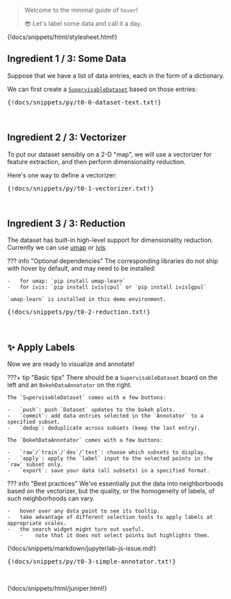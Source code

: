 > Welcome to the minimal guide of `hover`!
>
> :sunglasses: Let's label some data and call it a day.

{!docs/snippets/html/stylesheet.html!}

## **Ingredient 1 / 3: Some Data**

Suppose that we have a list of data entries, each in the form of a dictionary.

We can first create a [`SupervisableDataset`](../../reference/core-dataset/#hover.core.dataset.SupervisableDataset) based on those entries:

<pre data-executable>
{!docs/snippets/py/t0-0-dataset-text.txt!}
</pre><br>


## **Ingredient 2 / 3: Vectorizer**

To put our dataset sensibly on a 2-D "map", we will use a vectorizer for feature extraction, and then perform dimensionality reduction.<br>

Here's one way to define a vectorizer:

<pre data-executable>
{!docs/snippets/py/t0-1-vectorizer.txt!}
</pre><br>


## **Ingredient 3 / 3: Reduction**

The dataset has built-in high-level support for dimensionality reduction. <br>
Currently we can use [umap](https://umap-learn.readthedocs.io/en/latest/) or [ivis](https://bering-ivis.readthedocs.io/en/latest/).

??? info "Optional dependencies"
    The corresponding libraries do not ship with hover by default, and may need to be installed:

    -   for umap: `pip install umap-learn`
    -   for ivis: `pip install ivis[cpu]` or `pip install ivis[gpu]`

    `umap-learn` is installed in this demo environment.

<pre data-executable>
{!docs/snippets/py/t0-2-reduction.txt!}
</pre><br>


## :sparkles: **Apply Labels**

Now we are ready to visualize and annotate!

???+ tip "Basic tips"
    There should be a `SupervisableDataset` board on the left and an `BokehDataAnnotator` on the right.

    The `SupervisableDataset` comes with a few buttons:

    -   `push`: push `Dataset` updates to the bokeh plots.
    -   `commit`: add data entries selected in the `Annotator` to a specified subset.
    -   `dedup`: deduplicate across subsets (keep the last entry).

    The `BokehDataAnnotator` comes with a few buttons:

    -   `raw`/`train`/`dev`/`test`: choose which subsets to display.
    -   `apply`: apply the `label` input to the selected points in the `raw` subset only.
    -   `export`: save your data (all subsets) in a specified format.

??? info "Best practices"
    We've essentially put the data into neighborboods based on the vectorizer, but the quality, or the homogeneity of labels, of such neighborhoods can vary.

    -   hover over any data point to see its tooltip.
    -   take advantage of different selection tools to apply labels at appropriate scales.
    -   the search widget might turn out useful.
        -    note that it does not select points but highlights them.

{!docs/snippets/markdown/jupyterlab-js-issue.md!}

<pre data-executable>
{!docs/snippets/py/t0-3-simple-annotator.txt!}
</pre><br>

{!docs/snippets/html/juniper.html!}
